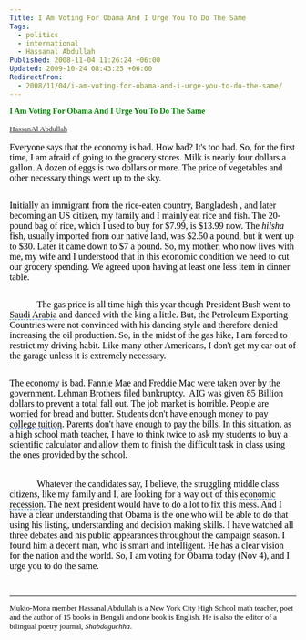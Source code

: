 ```yaml
---
Title: I Am Voting For Obama And I Urge You To Do The Same
Tags:
  - politics
  - international
  - Hassanal Abdullah
Published: 2008-11-04 11:26:24 +06:00
Updated: 2009-10-24 08:43:25 +06:00
RedirectFrom:
  - 2008/11/04/i-am-voting-for-obama-and-i-urge-you-to-do-the-same/
---
```


<font face="Times New Roman"></font><font face="Times New Roman">
<p style="margin: 0in 0in 0pt" class="MsoNormal"><span style="font-weight: 700; font-family: Times New Roman"><font color="#008000">I Am Voting For Obama And I Urge You To Do The Same</font></span></p>

<font size="2" color="#000000" face="Arial" id="role_document">
<p style="margin: 0in 0in 0pt" class="MsoNormal">&nbsp;</p>
<p style="margin: 0in 0in 0pt" class="MsoNormal"><font face="Verdana"><a href="https://muktomona.com/Articles/hassan_abullah/index.htm">HassanAl Abdullah</a></font></p>
<p style="margin: 0in 0in 0pt" class="MsoNormal">&nbsp;</p>
<p style="margin: 0in 0in 0pt" class="MsoNormal"><font size="3" face="Verdana">Everyone says that the economy is bad. How bad? It's too bad. So, for the first time, I am afraid of going to the grocery stores. Milk is nearly four dollars a gallon. A dozen of eggs is two dollars or more. The price of vegetables and other necessary things went up to the sky. </font></p>
<p style="margin: 0in 0in 0pt" class="MsoNormal">&nbsp;</p>
<p style="margin: 0in 0in 0pt" class="MsoNormal">&nbsp;</p>
<p style="margin: 0in 0in 0pt" class="MsoNormal"><font size="3" face="Verdana">Initially an immigrant from the rice-eaten country, Bangladesh , and later becoming an US citizen, my family and I mainly eat rice and fish. The 20-pound <span id="lw_1225776008_1" class="yshortcuts">bag of rice</span>, which I used to buy for $7.99, is $13.99 now. The <em>hilsha</em> fish, usually imported from our <span id="lw_1225776008_2" class="yshortcuts">native land</span>, was $2.50 a pound, but it went up to $30. Later it came down to $7 a pound. So, my mother, who now lives with me, my wife and I understood that in this economic condition we need to cut our grocery spending. We agreed upon having at least one less item in dinner table. </font></p>
<p style="margin: 0in 0in 0pt" class="MsoNormal">&nbsp;</p>
<p style="margin: 0in 0in 0pt" class="MsoNormal">&nbsp;</p>
<p style="margin: 0in 0in 0pt; text-indent: 0.5in" class="MsoNormal"><font size="3" face="Verdana">The gas price is all time high this year though <span id="lw_1225776008_3" class="yshortcuts">President Bush</span> went to <span style="cursor: hand; border-bottom: #0066cc 1px dashed" id="lw_1225776008_4" class="yshortcuts">Saudi Arabia</span> and danced with the king a little. But, the <span id="lw_1225776008_5" class="yshortcuts">Petroleum Exporting Countries</span> were not convinced with his dancing style and therefore denied increasing the oil production. So, in the midst of the gas hike, I am forced to restrict my driving habit. Like many other Americans, I don't get my car out of the garage unless it is extremely necessary. </font></p>
<p style="margin: 0in 0in 0pt; text-indent: 0.5in" class="MsoNormal">&nbsp;</p>
<p style="margin: 0in 0in 0pt" class="MsoNormal">&nbsp;</p>
<p style="margin: 0in 0in 0pt" class="MsoNormal"><font size="3" face="Verdana">The economy is bad. Fannie Mae and Freddie Mac were taken over by the government. <span id="lw_1225776008_6" class="yshortcuts">Lehman Brothers</span> filed bankruptcy.  AIG was given 85 Billion dollars to prevent a total fall out. The job market is horrible. People are worried for bread and butter. Students don't have enough money to pay <span style="cursor: hand; border-bottom: #0066cc 1px dashed" id="lw_1225776008_7" class="yshortcuts">college tuition</span>. Parents don't have enough to pay the bills. In this situation, as a <span id="lw_1225776008_8" class="yshortcuts">high school math</span> teacher, I have to think twice to ask my students to buy a <span id="lw_1225776008_9" class="yshortcuts">scientific calculator</span> and allow them to finish the difficult task in class using the ones provided by the school.</font></p>
<p style="margin: 0in 0in 0pt" class="MsoNormal">&nbsp;</p>
<p style="margin: 0in 0in 0pt" class="MsoNormal"><font size="3" face="Verdana">            </font></p>
<p style="margin: 0in 0in 0pt; text-indent: 0.5in" class="MsoNormal"><font size="3" face="Verdana">Whatever the candidates say, I believe, the struggling <span id="lw_1225776008_10" class="yshortcuts">middle class citizens</span>, like my family and I, are looking for a way out of this <span style="cursor: hand; border-bottom: #0066cc 1px dashed" id="lw_1225776008_11" class="yshortcuts">economic recession</span>. The next president would have to do a lot to fix this mess. And I have a clear understanding that <span id="lw_1225776008_12" class="yshortcuts">Obama</span> is the one who will be able to do that using his listing, understanding and decision making skills. I have watched all three debates and his public appearances throughout the campaign season. I found him a decent man, who is smart and intelligent. He has a clear vision for the nation and the world. So, I am voting for Obama today (Nov 4), and I urge you to do the same. </font></p>
<p style="margin: 0in 0in 0pt" class="MsoNormal">&nbsp;</p>
<p style="margin: 0in 0in 0pt" class="MsoNormal">&nbsp;</p>

<hr />
<p style="margin: 0in 0in 0pt" class="MsoNormal"><span style="font-size: 10pt"><font face="Times New Roman">Mukto-Mona member Hassanal Abdullah is a <span id="lw_1225776008_13" class="yshortcuts">New York City High School</span> math teacher, poet and the author of 15 books in Bengali and one book is English. He is also the editor of a bilingual poetry journal, <em>Shabdaguchha</em>.</font></span></p>

</font></font>

